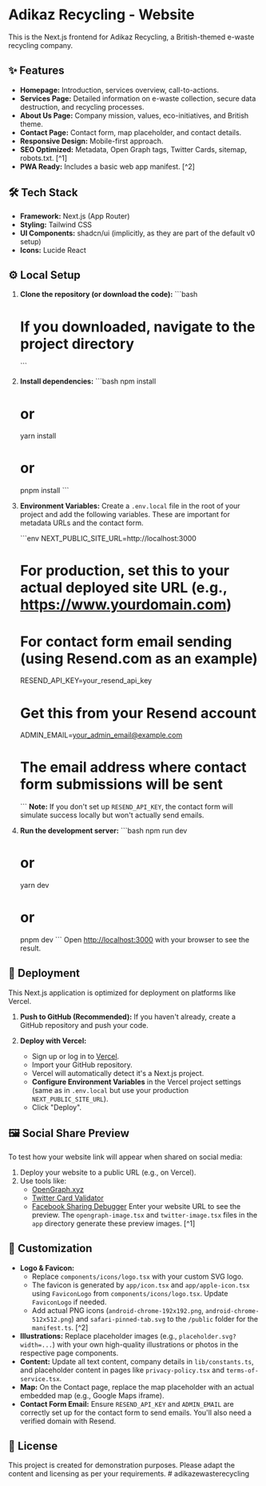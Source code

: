 #  Adikaz Recycling - Website

This is the Next.js frontend for  Adikaz Recycling, a British-themed e-waste recycling company.

## ✨ Features

*   **Homepage:** Introduction, services overview, call-to-actions.
*   **Services Page:** Detailed information on e-waste collection, secure data destruction, and recycling processes.
*   **About Us Page:** Company mission, values, eco-initiatives, and British theme.
*   **Contact Page:** Contact form, map placeholder, and contact details.
*   **Responsive Design:** Mobile-first approach.
*   **SEO Optimized:** Metadata, Open Graph tags, Twitter Cards, sitemap, robots.txt. [^1]
*   **PWA Ready:** Includes a basic web app manifest. [^2]

## 🛠️ Tech Stack

*   **Framework:** Next.js (App Router)
*   **Styling:** Tailwind CSS
*   **UI Components:** shadcn/ui (implicitly, as they are part of the default v0 setup)
*   **Icons:** Lucide React

## ⚙️ Local Setup

1.  **Clone the repository (or download the code):**
    \`\`\`bash
    # If you downloaded, navigate to the project directory
    \`\`\`

2.  **Install dependencies:**
    \`\`\`bash
    npm install
    # or
    yarn install
    # or
    pnpm install
    \`\`\`

3.  **Environment Variables:**
    Create a `.env.local` file in the root of your project and add the following variables. These are important for metadata URLs and the contact form.

    \`\`\`env
    NEXT_PUBLIC_SITE_URL=http://localhost:3000 
    # For production, set this to your actual deployed site URL (e.g., https://www.yourdomain.com)

    # For contact form email sending (using Resend.com as an example)
    RESEND_API_KEY=your_resend_api_key 
    # Get this from your Resend account

    ADMIN_EMAIL=your_admin_email@example.com 
    # The email address where contact form submissions will be sent
    \`\`\`
    **Note:** If you don't set up `RESEND_API_KEY`, the contact form will simulate success locally but won't actually send emails.

4.  **Run the development server:**
    \`\`\`bash
    npm run dev
    # or
    yarn dev
    # or
    pnpm dev
    \`\`\`
    Open [http://localhost:3000](http://localhost:3000) with your browser to see the result.

## 🚀 Deployment

This Next.js application is optimized for deployment on platforms like Vercel.

1.  **Push to GitHub (Recommended):**
    If you haven't already, create a GitHub repository and push your code.

2.  **Deploy with Vercel:**
    *   Sign up or log in to [Vercel](https://vercel.com).
    *   Import your GitHub repository.
    *   Vercel will automatically detect it's a Next.js project.
    *   **Configure Environment Variables** in the Vercel project settings (same as in `.env.local` but use your production `NEXT_PUBLIC_SITE_URL`).
    *   Click "Deploy".

## 🖼️ Social Share Preview

To test how your website link will appear when shared on social media:
1.  Deploy your website to a public URL (e.g., on Vercel).
2.  Use tools like:
    *   [OpenGraph.xyz](https://opengraph.xyz/)
    *   [Twitter Card Validator](https://cards-dev.twitter.com/validator)
    *   [Facebook Sharing Debugger](https://developers.facebook.com/tools/debug/)
    Enter your website URL to see the preview. The `opengraph-image.tsx` and `twitter-image.tsx` files in the `app` directory generate these preview images. [^1]

## 🎨 Customization

*   **Logo & Favicon:**
    *   Replace `components/icons/logo.tsx` with your custom SVG logo.
    *   The favicon is generated by `app/icon.tsx` and `app/apple-icon.tsx` using `FaviconLogo` from `components/icons/logo.tsx`. Update `FaviconLogo` if needed.
    *   Add actual PNG icons (`android-chrome-192x192.png`, `android-chrome-512x512.png`) and `safari-pinned-tab.svg` to the `/public` folder for the `manifest.ts`. [^2]
*   **Illustrations:** Replace placeholder images (e.g., `placeholder.svg?width=...`) with your own high-quality illustrations or photos in the respective page components.
*   **Content:** Update all text content, company details in `lib/constants.ts`, and placeholder content in pages like `privacy-policy.tsx` and `terms-of-service.tsx`.
*   **Map:** On the Contact page, replace the map placeholder with an actual embedded map (e.g., Google Maps iframe).
*   **Contact Form Email:** Ensure `RESEND_API_KEY` and `ADMIN_EMAIL` are correctly set up for the contact form to send emails. You'll also need a verified domain with Resend.

## 📄 License

This project is created for demonstration purposes. Please adapt the content and licensing as per your requirements.
#   a d i k a z e w a s t e r e c y c l i n g  
 